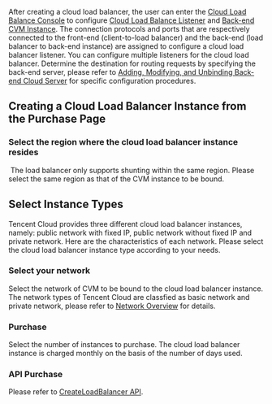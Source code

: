 ﻿After creating a cloud load balancer, the user can enter the [Cloud Load Balance Console](https://console.cloud.tencent.com/loadbalance) to configure [Cloud Load Balance Listener](/doc/product/214/6151) and [Back-end CVM Instance](/doc/product/214/6095). The connection protocols and ports that are respectively connected to the front-end (client-to-load balancer) and the back-end (load balancer to back-end instance) are assigned to configure a cloud load balancer listener. You can configure multiple listeners for the cloud load balancer. Determine the destination for routing requests by specifying the back-end server, please refer to [Adding, Modifying, and Unbinding Back-end Cloud Server](/doc/product/214/6156) for specific configuration procedures.

## Creating a Cloud Load Balancer Instance from the Purchase Page

### Select the region where the cloud load balancer instance resides
​
The load balancer only supports shunting within the same region. Please select the same region as that of the CVM instance to be bound.
​
## Select Instance Types
Tencent Cloud provides three different cloud load balancer instances, namely: public network with fixed IP, public network without fixed IP and private network. Here are the characteristics of each network. Please select the cloud load balancer instance type according to your needs.
​
### Select your network
Select the network of CVM to be bound to the cloud load balancer instance. The network types of Tencent Cloud are classfied as basic network and private network, please refer to [Network Overview](http://cloud.tencent.com/doc/product/213/%E7%BD%91%E7%BB%9C#1.-网络概述) for details.
​
### Purchase
Select the number of instances to purchase. The cloud load balancer instance is charged monthly on the basis of the number of days used.

### API Purchase
Please refer to [CreateLoadBalancer API](https://cloud.tencent.com/doc/api/244/1254).

